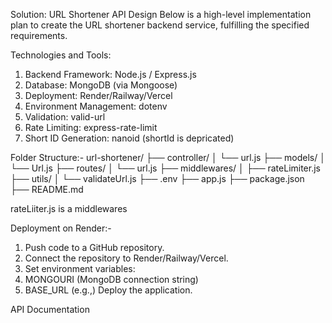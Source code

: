 Solution: URL Shortener API Design
Below is a high-level implementation plan to create the URL shortener backend service, fulfilling the specified requirements.

Technologies and Tools:

1. Backend Framework: Node.js / Express.js
2. Database: MongoDB (via Mongoose)
3. Deployment: Render/Railway/Vercel
4. Environment Management: dotenv
5. Validation: valid-url
6. Rate Limiting: express-rate-limit
7. Short ID Generation: nanoid (shortId is depricated)

Folder Structure:-
url-shortener/
├── controller/
│ └── url.js
├── models/
│ └── Url.js
├── routes/
│ └── url.js
├── middlewares/
│ ├── rateLimiter.js
├── utils/
│ └── validateUrl.js
├── .env
├── app.js
├── package.json
├── README.md

rateLiiter.js is a middlewares

Deployment on Render:-

1. Push code to a GitHub repository.
2. Connect the repository to Render/Railway/Vercel.
3. Set environment variables:
4. MONGOURI (MongoDB connection string)
5. BASE_URL (e.g.,)
   Deploy the application.

API Documentation
